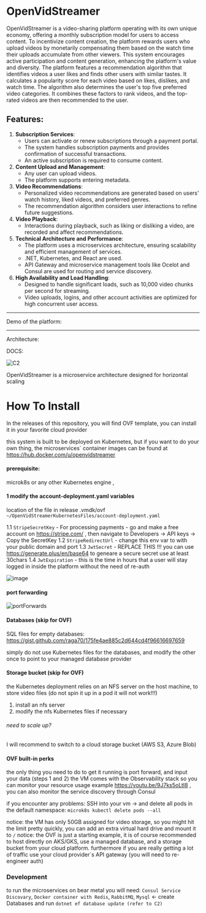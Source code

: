# OpenVidStreamer
OpenVidStreamer is a video-sharing platform operating with its own unique economy, offering a monthly subscription model for users to access content. To incentivize content creation, the platform rewards users who upload videos by monetarily compensating them based on the watch time their uploads accumulate from other viewers. This system encourages active participation and content generation, enhancing the platform's value and diversity.
The platform features a recommendation algorithm that identifies videos a user likes and finds other users with similar tastes. It calculates a popularity score for each video based on likes, dislikes, and watch time. The algorithm also determines the user's top five preferred video categories. It combines these factors to rank videos, and the top-rated videos are then recommended to the user.

## Features: 

1. **Subscription Services**:
    - Users can activate or renew subscriptions through a payment portal.
    - The system handles subscription payments and provides confirmation of successful transactions.
    - An active subscription is required to consume content.
2. **Content Upload and Management**:
    - Any user can upload videos.
    - The platform supports entering metadata.
3. **Video Recommendations**:
    - Personalized video recommendations are generated based on users' watch history, liked videos, and preferred genres.
    - The recommendation algorithm considers user interactions to refine future suggestions.
4. **Video Playback**:
    - Interactions during playback, such as liking or disliking a video, are recorded and affect recommendations.
5. **Technical Architecture and Performance**:
    - The platform uses a microservices architecture, ensuring scalability and efficient management of services.
    - .NET, Kubernetes, and React are used.
    - API Gateway and microservice management tools like Ocelot and Consul are used for routing and service discovery.
6. **High Availability and Load Handling**:
    - Designed to handle significant loads, such as 10,000 video chunks per second for streaming.
    - Video uploads, logins, and other account activities are optimized for high concurrent user access.


<hr/>

Demo of the platform:

<hr/>

Architecture:

DOCS: 

![C2](https://github.com/raga70/OpenVidStreamer/assets/8299535/8b049baf-dba5-4f65-bb5e-21c5fda00201)


OpenVidStreamer is a microservice architecture designed for horizontal scaling


# How To Install

In the releases of this repository, you will find  OVF template, you can install it in your favorite cloud provider 


this system is built to be deployed on  Kubernetes, but if you want to do your own thing, the microservices` container images can be found at https://hub.docker.com/u/openvidstreamer

#### prerequisite:
microk8s or any other Kubernetes engine ,


#### 1 modify the account-deployment.yaml variables 

location of the file in release .vmdk/ovf  `~/OpenVidStreamerKubernetesFiles/account-deployment.yaml`

1.1 `StripeSecretKey` -  For processing payments -  go and make a free account on https://stripe.com/ ,  then navigate to Developers -> API keys -> Copy the SecretKey 
1.2 `StripeRedirectUrl` - change this env var to with your public domain and port 
1.3 `JwtSecret` - REPLACE THIS !!!  you can use https://generate.plus/en/base64 to geneare a secure secret use at least 30chars
1.4 `JwtExpiration` - this is the time in hours that a user will stay logged in inside the platform without the need of re-auth 



![image](https://github.com/raga70/OpenVidStreamer/assets/8299535/07bd67e0-82f9-4312-ab7f-87f42262223d)





#### port forwarding

![portForwards](https://github.com/raga70/OpenVidStreamer/assets/8299535/f604a491-0bc6-4e6f-97a7-c3713870b1ef)





#### Databases (skip for OVF)

SQL files for empty databases: https://gist.github.com/raga70/175fe4ae885c2d644cd4f96616697659

simply do not use Kubernetes files for the databases, and modify the other once to point to your managed database provider 



#### Storage bucket (skip for OVF)
the Kubernetes deployment relies on an NFS server on the host machine, to store video files (do not spin it up in a pod it will not work!!!)
1. install an nfs server
2. modify the nfs Kubernetes files if necessary
###### need to scale up?
I will recommend to switch to a cloud storage bucket (AWS S3, Azure Blob) 




#### OVF built-in perks
the only thing you need to do to get it running is port forward, and input your data (steps 1 and  2)
the VM comes with the Observability stack so you can monitor your resource usage example https://youtu.be/9J7ks5oLtI8 , you can also monitor the service discovery through Consul


if you encounter any problems: SSH into your vm -> and delete all pods in the default namespace: `microk8s kubectl delete pods --all`

notice: the VM has only 50GB assigned for video storage, so you might hit the limit pretty quickly, you can add an extra virtual hard drive and mount it to `/`
notice: the OVF is just a starting example, it is of course recommended to host directly on AKS/GKS, use a managed database, and a storage bucket from your cloud platform. furthermore if you are really getting a lot of traffic use your cloud provider`s API gateway (you will need to re-engineer auth)


### Development
to run the microservices on bear metal you will need:
`Consul Service Discovary`, `Docker container with Redis`, `RabbitMQ`, `Mysql` <- create Databases and run `dotnet ef database update (refer to C2)`



